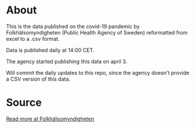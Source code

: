 # About

This is the data published on the covid-19 pandemic by Folkhälsomyndigheten (Public Health Agency of Sweden) reformatted from excel to a .csv format.

Data is published daily at 14:00 CET.

The agency started publishing this data on april 3.

Will commit the daily updates to this repo, since the agency doesn't provide a CSV version of this data.

# Source
[Read more at Folkhälsomyndigheten](https://www.folkhalsomyndigheten.se/smittskydd-beredskap/utbrott/aktuella-utbrott/covid-19/aktuellt-epidemiologiskt-lage/)
